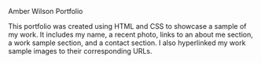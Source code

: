 Amber Wilson Portfolio

This portfolio was created using HTML and CSS to showcase a sample of my work. It includes my name, a recent photo, links to an about me section, a work sample section, and a contact section. I also hyperlinked my work sample images to their corresponding URLs.
